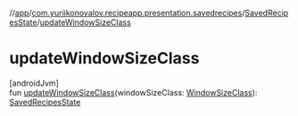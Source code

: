 //[app](../../../index.md)/[com.yuriikonovalov.recipeapp.presentation.savedrecipes](../index.md)/[SavedRecipesState](index.md)/[updateWindowSizeClass](update-window-size-class.md)

# updateWindowSizeClass

[androidJvm]\
fun [updateWindowSizeClass](update-window-size-class.md)(windowSizeClass: [WindowSizeClass](../../com.yuriikonovalov.recipeapp.util/-window-size-class/index.md)): [SavedRecipesState](index.md)
